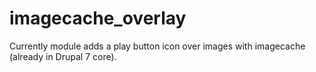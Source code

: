imagecache_overlay
==================

Currently module adds a play button icon over images with imagecache (already in Drupal 7 core).

